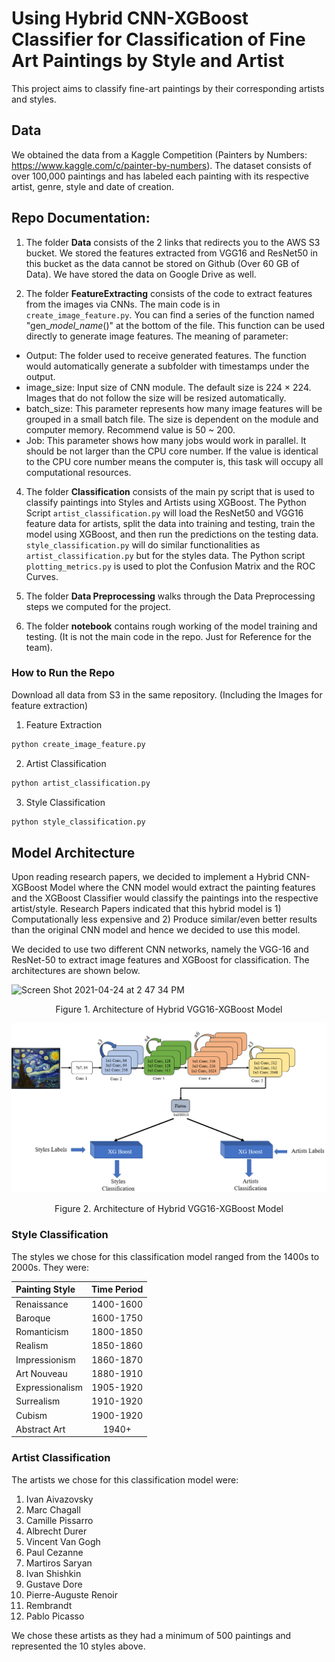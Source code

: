 # Using Hybrid CNN-XGBoost Classifier for Classification of Fine Art Paintings by Style and Artist

This project aims to classify fine-art paintings by their corresponding artists and styles. 


## Data

We obtained the data from a Kaggle Competition (Painters by Numbers: https://www.kaggle.com/c/painter-by-numbers). The dataset consists of over 100,000 paintings and has labeled each painting with its respective artist, genre, style and date of creation. 


## Repo Documentation:
1) The folder **Data** consists of the 2 links that redirects you to the AWS S3 bucket. We stored the features extracted from VGG16 and ResNet50 in this bucket as the data cannot be stored on Github (Over 60 GB of Data). We have stored the data on Google Drive as well. 

2) The folder **FeatureExtracting** consists of the code to extract features from the images via CNNs. The main code is in `create_image_feature.py`. You can find a series of the function named "gen_*model_name*()" at the bottom of the file. This function can be used directly to generate image features. The meaning of parameter:

  - Output: The folder used to receive generated features. The function would automatically generate a subfolder with timestamps under the output. 
  - image_size: Input size of CNN module. The default size is 224 × 224. Images that do not follow the size will be resized automatically. 
  - batch_size: This parameter represents how many image features will be grouped in a small batch file. The size is dependent on the module and computer memory. Recommend value is 50 ~ 200. 
  - Job: This parameter shows how many jobs would work in parallel. It should be not larger than the CPU core number. If the value is identical to the CPU core number means the computer is, this task will occupy all computational resources. 

4) The folder **Classification** consists of the main py script that is used to classify paintings into Styles and Artists using XGBoost. The Python Script `artist_classification.py` will load the ResNet50 and VGG16 feature data for artists, split the data into training and testing, train the model using XGBoost, and then run the predictions on the testing data. `style_classification.py` will do similar functionalities as `artist_classification.py` but for the styles data. The Python script `plotting_metrics.py` is used to plot the Confusion Matrix and the ROC Curves.

5) The folder **Data Preprocessing** walks through the Data Preprocessing steps we computed for the project.
6) The folder **notebook** contains rough working of the model training and testing. (It is not the main code in the repo. Just for Reference for the team).


### How to Run the Repo
Download all data from S3 in the same repository.
(Including the Images for feature extraction)
1) Feature Extraction
```python
python create_image_feature.py
```
2) Artist Classification

```python
python artist_classification.py
```
3) Style Classification
```python
python style_classification.py
```
## Model Architecture

Upon reading research papers, we decided to implement a Hybrid CNN-XGBoost Model where the CNN model would extract the painting features and the XGBoost Classifier would classify the paintings into the respective artist/style. Research Papers indicated that this hybrid model is 1) Computationally less expensive and 2) Produce similar/even better results than the original CNN model and hence we decided to use this model. 

We decided to use two different CNN networks, namely the VGG-16 and ResNet-50 to extract image features and XGBoost for classification. The architectures are shown below.


![Screen Shot 2021-04-24 at 2 47 34 PM](https://user-images.githubusercontent.com/30974949/115969656-02cb4a80-a50c-11eb-8fc4-37770e8d1ddf.png)
<div align="center">
Figure 1. Architecture of Hybrid VGG16-XGBoost Model
</div>

![VGG16](https://github.com/IDS-702-Team1/705FinalProject/blob/main/reports/img/ResNet50.png)
<div align="center">
Figure 2. Architecture of Hybrid VGG16-XGBoost Model
</div>

### Style Classification

The styles we chose for this classification model ranged from the 1400s to 2000s. They were:

| Painting Style  | Time Period | 
| :---            | :---:       |
| Renaissance     | 1400-1600   |
| Baroque         | 1600-1750   |
| Romanticism     | 1800-1850   |
| Realism         | 1850-1860   |
| Impressionism   | 1860-1870   |
| Art Nouveau     | 1880-1910   |
| Expressionalism | 1905-1920   |
| Surrealism      | 1910-1920   |
| Cubism          | 1900-1920   |
| Abstract Art    | 1940+  |


### Artist Classification

The artists we chose for this classification model were:
1. Ivan Aivazovsky
2. Marc Chagall
3. Camille Pissarro
4. Albrecht Durer
5. Vincent Van Gogh
6. Paul Cezanne
7. Martiros Saryan
8. Ivan Shishkin
9. Gustave Dore
10. Pierre-Auguste Renoir
11. Rembrandt
12. Pablo Picasso

We chose these artists as they had a minimum of 500 paintings and represented the 10 styles above.
